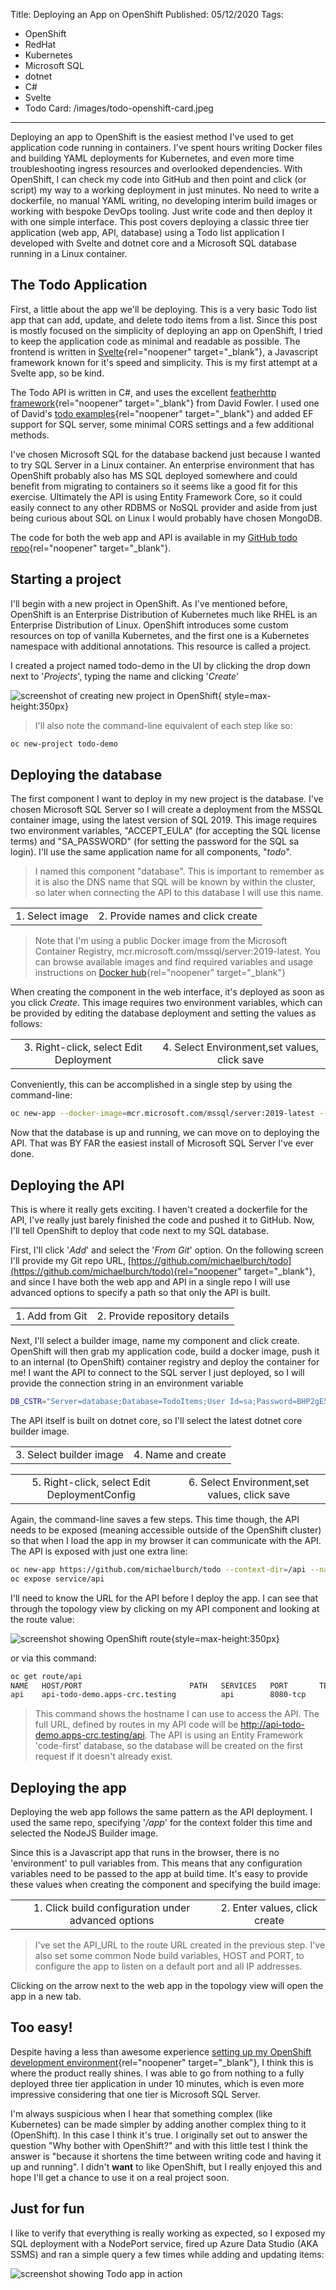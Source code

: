 Title: Deploying an App on OpenShift
Published: 05/12/2020
Tags: 
  - OpenShift
  - RedHat
  - Kubernetes
  - Microsoft SQL
  - dotnet
  - C#
  - Svelte
  - Todo
Card: /images/todo-openshift-card.jpeg
---

Deploying an app to OpenShift is the easiest method I've used to get application code running in containers. I've spent hours writing Docker files and building YAML deployments for Kubernetes, and even more time troubleshooting ingress resources and overlooked dependencies. With OpenShift, I can check my code into GitHub and then point and click (or script) my way to a working deployment in just minutes. No need to write a dockerfile, no manual YAML writing, no developing interim build images or working with bespoke DevOps tooling. Just write code and then deploy it with one simple interface. This post covers deploying a classic three tier application (web app, API, database) using a Todo list application I developed with Svelte and dotnet core and a Microsoft SQL database running in a Linux container.  

## The Todo Application
First, a little about the app we'll be deploying. This is a very basic Todo list app that can add, update, and delete todo items from a list. Since this post is mostly focused on the simplicity of deploying an app on OpenShift, I tried to keep the application code as minimal and readable as possible. The frontend is written in [Svelte](https://svelte.dev/){rel="noopener" target="_blank"}, a Javascript framework known for it's speed and simplicity. This is my first attempt at a Svelte app, so be kind. 

The Todo API is written in C#, and uses the excellent [featherhttp framework](https://github.com/featherhttp/framework){rel="noopener" target="_blank"} from David Fowler. I used one of David's [todo examples](https://github.com/davidfowl/Todos){rel="noopener" target="_blank"} and added EF support for SQL server, some minimal CORS settings and a few additional methods. 

I've chosen Microsoft SQL for the database backend just because I wanted to try SQL Server in a Linux container. An enterprise environment that has OpenShift probably also has MS SQL deployed somewhere and could benefit from migrating to containers so it seems like a good fit for this exercise. Ultimately the API is using Entity Framework Core, so it could easily connect to any other RDBMS or NoSQL provider and aside from just being curious about SQL on Linux I would probably have chosen MongoDB.

The code for both the web app and API is available in my [GitHub todo repo](https://github.com/michaelburch/todo){rel="noopener" target="_blank"}. 

## Starting a project
I'll begin with a new project in OpenShift. As I've mentioned before, OpenShift is an Enterprise Distribution of Kubernetes much like RHEL is an Enterprise Distribution of Linux. OpenShift introduces some custom resources on top of vanilla Kubernetes, and the first one is a Kubernetes namespace with additional annotations. This resource is called a project. 

I created a project named todo-demo in the UI by clicking the drop down next to '_Projects_', typing the name and clicking '_Create_'

![screenshot of creating new project in OpenShift](/images/openshift-create-proj.png "screenshot of creating new project in OpenShift"){ style=max-height:350px} 


> I'll also note the command-line equivalent of each step like so:

```bash
oc new-project todo-demo
```

## Deploying the database
The first component I want to deploy in my new project is the database. I've chosen Microsoft SQL Server so I will create a deployment from the MSSQL container image, using the latest version of SQL 2019. This image requires two environment variables, "ACCEPT_EULA" (for accepting the SQL license terms) and "SA_PASSWORD" (for setting the password for the SQL sa login). I'll use the same application name for all components, "_todo_". 

> I named this component "database". This is important to remember as it is also the DNS name that SQL will be known by within the cluster, so later when connecting the API to this database I will use this name.  

<table>

<tr>
<td v-align="middle" align="center">
<?# Figure Src="/images/openshift-deploy-image.png"?>1. Select image<?#/Figure ?>

</td>
<td v-align="middle" align="center">
<?# Figure Src="/images/openshift-deploy-image-2.png"?>2. Provide names and click create<?#/Figure ?>

</td>
</tr>
</table>


> Note that I'm using a public Docker image from the Microsoft Container Registry, mcr.microsoft.com/mssql/server:2019-latest. You can browse available images and find required variables and usage instructions on [Docker hub](https://hub.docker.com/_/microsoft-mssql-server){rel="noopener" target="_blank"}


When creating the component in the web interface, it's deployed as soon as you click *_Create_*. This image requires two environment variables, which can be provided by editing the database deployment and setting the values as follows:


<table>

<tr>
<td v-align="middle" align="center">
<?# Figure Src="/images/openshift-edit-deploy.png"?>3. Right-click, select Edit Deployment<?#/Figure ?>
</td>
<td v-align="middle" align="center">
<?# Figure Src="/images/openshift-edit-deploy-2.png"?>4. Select Environment,set values, click save<?#/Figure ?>
</td>
</tr>
</table>


Conveniently, this can be accomplished in a single step by using the command-line:

```bash
oc new-app --docker-image=mcr.microsoft.com/mssql/server:2019-latest --name=database -e "ACCEPT_EULA=Y" -e "SA_PASSWORD=BHP2gE5#+" -l app.kubernetes.io/part-of=todo

```

Now that the database is up and running, we can move on to deploying the API. That was BY FAR the easiest install of Microsoft SQL Server I've ever done.

## Deploying the API
This is where it really gets exciting. I haven't created a dockerfile for the API, I've really just barely finished the code and pushed it to GitHub. Now, I'll tell OpenShift to deploy that code next to my SQL database.

First, I'll click '_Add_' and select the '_From Git_' option. On the following screen I'll provide my Git repo URL, [https://github.com/michaelburch/todo](https://github.com/michaelburch/todo){rel="noopener" target="_blank"}, and since I have both the web app and API in a single repo I will use advanced options to specify a path so that only the API is built.  

<table>

<tr>
<td v-align="middle" align="center">
<?# Figure Src="/images/openshift-add-git.png"?>1. Add from Git<?#/Figure ?>

</td>
<td v-align="middle" align="center">
<?# Figure Src="/images/openshift-config-repo.png"?>2. Provide repository details<?#/Figure ?>

</td>
</tr>
</table>

Next, I'll select a builder image, name my component and click create. OpenShift will then grab my application code, build a docker image, push it to an internal (to OpenShift) container registry and deploy the container for me! I want the API to connect to the SQL server I just deployed, so I will provide the connection string in an environment variable

```bash
DB_CSTR="Server=database;Database=TodoItems;User Id=sa;Password=BHP2gE5#+;"
```

The API itself is built on dotnet core, so I'll select the latest dotnet core builder image.

<table>

<tr>
<td v-align="middle" align="center">
<?# Figure Src="/images/openshift-select-builder.png"?>3. Select builder image<?#/Figure ?>

</td>
<td v-align="middle" align="center">
<?# Figure Src="/images/openshift-name-api.png"?>4. Name and create<?#/Figure ?>

</td>
</tr>
</table>


<table>

<tr>
<td v-align="middle" align="center">
<?# Figure Src="/images/openshift-edit-api.png"?>5. Right-click, select Edit DeploymentConfig<?#/Figure ?>

</td>
<td v-align="middle" align="center">
<?# Figure Src="/images/openshift-edit-api-2.png"?>6. Select Environment,set values, click save<?#/Figure ?>

</td>
</tr>
</table>


Again, the command-line saves a few steps. This time though, the API needs to be exposed (meaning accessible outside of the OpenShift cluster) so that when I load the app in my browser it can communicate with the API. The API is exposed with just one extra line:

```bash
oc new-app https://github.com/michaelburch/todo --context-dir=/api --name=api -e "DB_CSTR=Server=database;Database=TodoItems;User Id=sa;Password=BHP2gE5#+;" -l app.kubernetes.io/part-of=todo
oc expose service/api
```

I'll need to know the URL for the API before I deploy the app. I can see that through the topology view by clicking on my API component and looking at the route value:

![screenshot showing OpenShift route](/images/openshift-show-route.png "screenshot showing OpenShift route"){style=max-height:350px}

or via this command:

```bash
oc get route/api
NAME   HOST/PORT                        PATH   SERVICES   PORT       TERMINATION   WILDCARD
api    api-todo-demo.apps-crc.testing          api        8080-tcp                 None
```

> This command shows the hostname I can use to access the API. The full URL, defined by routes in my API code will be http://api-todo-demo.apps-crc.testing/api. The API is using an Entity Framework 'code-first' database, so the database will be created on the first request if it doesn't already exist.

## Deploying the app
Deploying the web app follows the same pattern as the API deployment. I used the same repo, specifying '_/app_' for the context folder this time and selected the NodeJS Builder image.

Since this is a Javascript app that runs in the browser, there is no 'environment' to pull variables from. This means that any configuration variables need to be passed to the app at build time. It's easy to provide these values when creating the component and specifying the build image:


<table>

<tr>
<td v-align="middle" align="center">
<?# Figure Src="/images/openshift-edit-buildconfig.png"?>1. Click build configuration under advanced options<?#/Figure ?>

</td>
<td v-align="middle" align="center">
<?# Figure Src="/images/openshift-edit-buildconfig-2.png"?>2. Enter values, click create<?#/Figure ?>

</td>
</tr>
</table>

> I've set the API_URL to the route URL created in the previous step. I've also set some common Node build variables, HOST and PORT, to configure the app to listen on a default port and all IP addresses. 

Clicking on the arrow next to the web app in the topology view will open the app in a new tab.

## Too easy!

Despite having a less than awesome experience [setting up my OpenShift development environment](/blog/Getting-Started-with-Openshift.html){rel="noopener" target="_blank"}, I think this is where the product really shines. I was able to go from nothing to a fully deployed three tier application in under 10 minutes, which is even more impressive considering that one tier is Microsoft SQL Server. 

I'm always suspicious when I hear that something complex (like Kubernetes) can be made simpler by adding another complex thing to it (OpenShift). In this case I think it's true. I originally set out to answer the question "Why bother with OpenShift?" and with this little test I think the answer is "because it shortens the time between writing code and having it up and running". I didn't __want__ to like OpenShift, but I really enjoyed this and hope I'll get a chance to use it on a real project soon. 

## Just for fun

I like to verify that everything is really working as expected, so I exposed my SQL deployment with a NodePort service, fired up Azure Data Studio (AKA SSMS) and ran a simple query a few times while adding and updating items:


![screenshot showing Todo app in action](/images/todo-demo.gif "screenshot showing Todo app in action") 